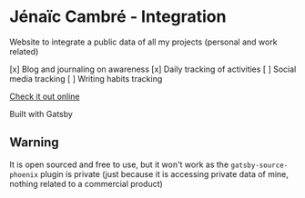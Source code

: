 # Jénaïc Cambré - Integration

Website to integrate a public data of all my projects (personal and work related)

[x] Blog and journaling on awareness
[x] Daily tracking of activities
[ ] Social media tracking
[ ] Writing habits tracking

[Check it out online](http://jenaiccambre.com)

Built with Gatsby

## Warning

It is open sourced and free to use, but it won't work as the `gatsby-source-phoenix` plugin is private (just because it is accessing private data of mine, nothing related to a commercial product)
